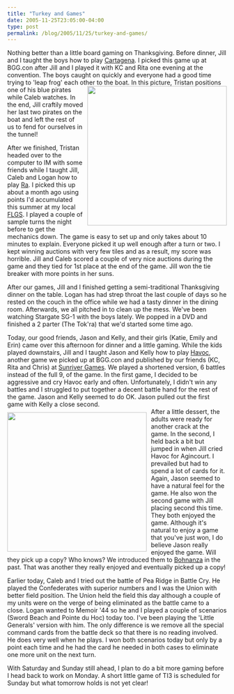 ```yaml
---
title: "Turkey and Games"
date: 2005-11-25T23:05:00-04:00
type: post
permalink: /blog/2005/11/25/turkey-and-games/
---
```

Nothing better than a little board gaming on Thanksgiving. Before dinner, Jill and I taught the boys how to play [Cartagena](https://www.boardgamegeek.com/game/826). I picked this game up at BGG.con after Jill and I played it with KC and Rita one evening at the convention. The boys caught on quickly and everyone had a good time trying to 'leap frog' each other to the boat. In this picture, <a onblur="try {parent.deselectBloggerImageGracefully();} catch(e) {}" href="https://static.flickr.com/26/66979928_182805e902.jpg"><img style="margin: 0pt 0pt 10px 10px; float: right; cursor: pointer; width: 320px;" src="https://static.flickr.com/26/66979928_182805e902.jpg" alt="" border="0" /></a>Tristan positions one of his blue pirates while Caleb watches. In the end, Jill craftily moved her last two pirates on the boat and left the rest of us to fend for ourselves in the tunnel!

After we finished, Tristan headed over to the computer to IM with some friends while I taught Jill, Caleb and Logan how to play [Ra](https://www.boardgamegeek.com/game/12). I picked this up about a month ago using points I'd accumulated this summer at my local [FLGS](https://www.gamepreserve.com/). I played a couple of sample turns the night before to get the mechanics down. The game is easy to set up and only takes about 10 minutes to explain. Everyone picked it up well enough after a turn or two. I kept winning auctions with very few tiles and as a result, my score was horrible. Jill and Caleb scored a couple of very nice auctions during the game and they tied for 1st place at the end of the game. Jill won the tie breaker with more points in her suns.

After our games, Jill and I finished getting a semi-traditional Thanksgiving dinner on the table. Logan has had strep throat the last couple of days so he rested on the couch in the office while we had a tasty dinner in the dining room. Afterwards, we all pitched in to clean up the mess. We've been watching Stargate SG-1 with the boys lately. We popped in a DVD and finished a 2 parter (The Tok'ra) that we'd started some time ago.

Today, our good friends, Jason and Kelly, and their girls (Katie, Emily and Erin) came over this afternoon for dinner and a little gaming. While the kids played downstairs, Jill and I taught Jason and Kelly how to play [Havoc](https://www.boardgamegeek.com/game/19363), another game we picked up at BGG.con and published by our friends (KC, Rita and Chris) at [Sunriver Games](https://www.sunrivergames.com/). We played a shortened version, 6 battles instead of the full 9, of the game. In the first game, I decided to be aggressive and cry Havoc early and often. Unfortunately, I didn't win any battles and I struggled to put together a decent battle hand for the rest of the game. Jason and Kelly seemed to do OK. Jason pulled out the first game with Kelly a close second.  
<a onblur="try {parent.deselectBloggerImageGracefully();} catch(e) {}" href="https://static.flickr.com/27/66979931_f19f5a8c3f.jpg"><img style="margin: 10px 10px 0pt 0pt; float: left; cursor: pointer; width: 320px;" src="https://static.flickr.com/27/66979931_f19f5a8c3f.jpg" alt="" border="0" /></a>After a little dessert, the adults were ready for another crack at the game. In the second, I held back a bit but jumped in when Jill cried Havoc for Agincourt. I prevailed but had to spend a lot of cards for it. Again, Jason seemed to have a natural feel for the game. He also won the second game with Jill placing second this time. They both enjoyed the game. Although it's natural to enjoy a game that you've just won, I do believe Jason really enjoyed the game. Will they pick up a copy? Who knows? We introduced them to [Bohnanza](https://www.boardgamegeek.com/game/11) in the past. That was another they really enjoyed and eventually picked up a copy!

Earlier today, Caleb and I tried out the battle of Pea Ridge in Battle Cry. He played the Confederates with superior numbers and I was the Union with better field position. The Union held the field this day although a couple of my units were on the verge of being eliminated as the battle came to a close. Logan wanted to Memoir '44 so he and I played a couple of scenarios (Sword Beach and Pointe du Hoc) today too. I've been playing the 'Little Generals' version with him. The only difference is we remove all the special command cards from the battle deck so that there is no reading involved. He does very well when he plays. I won both scenarios today but only by a point each time and he had the card he needed in both cases to eliminate one more unit on the next turn.

With Saturday and Sunday still ahead, I plan to do a bit more gaming before I head back to work on Monday. A short little game of TI3 is scheduled for Sunday but what tomorrow holds is not yet clear!